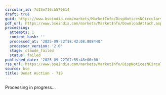 ```yaml
---
circular_id: 7d15e716cb570614
draft: true
guid: https://www.bseindia.com/markets/MarketInfo/DispNoticesNCirculars.aspx?Noticeid={F008A41A-234B-4E01-90DC-738C166C3BF6}&noticeno=20250922-6&dt=09/22/2025&icount=6&totcount=58&flag=0
pdf_url: https://www.bseindia.com/markets/MarketInfo/DownloadAttach.aspx?id=20250922-6&attachedId=6fd01f26-4197-4fe3-88bd-6cc631df9866
processing:
  attempts: 1
  content_hash: ''
  processed_at: '2025-09-22T18:42:08.808440'
  processor_version: '2.0'
  stage: claude_failed
  status: failed
published_date: '2025-09-22T07:55:48+00:00'
rss_url: https://www.bseindia.com/markets/MarketInfo/DispNoticesNCirculars.aspx?Noticeid={F008A41A-234B-4E01-90DC-738C166C3BF6}&noticeno=20250922-6&dt=09/22/2025&icount=6&totcount=58&flag=0
source: bse
title: Demat Auction - 719
---
```


Processing in progress...